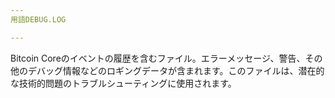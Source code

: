 ```yaml
---
用語DEBUG.LOG

---
```

Bitcoin Coreのイベントの履歴を含むファイル。エラーメッセージ、警告、その他のデバッグ情報などのロギングデータが含まれます。このファイルは、潜在的な技術的問題のトラブルシューティングに使用されます。